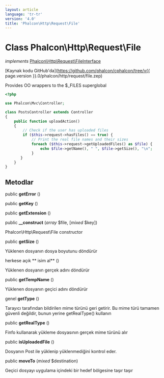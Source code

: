 ```yaml
---
layout: article
language: 'tr-tr'
version: '4.0'
title: 'Phalcon\Http\Request\File'
---
```

# Class **Phalcon\Http\Request\File**

*implements* [Phalcon\Http\Request\FileInterface](Phalcon_Http_Request_FileInterface)

[Kaynak kodu GitHub'da](https://github.com/phalcon/cphalcon/tree/v{{ page.version }}.0/phalcon/http/request/file.zep)

Provides OO wrappers to the $_FILES superglobal

```php
<?php

use Phalcon\Mvc\Controller;

class PostsController extends Controller
{
    public function uploadAction()
    {
        // Check if the user has uploaded files
        if ($this->request->hasFiles() == true) {
            // Print the real file names and their sizes
            foreach ($this->request->getUploadedFiles() as $file) {
                echo $file->getName(), " ", $file->getSize(), "\n";
            }
       }
    }
}

```

## Metodlar

public **getError** ()

public **getKey** ()

public **getExtension** ()

public **__construct** (*array* $file, [*mixed* $key])

Phalcon\Http\Request\File constructor

public **getSize** ()

Yüklenen dosyanın dosya boyutunu döndürür

herkese açık ** isim al** ()

Yüklenen dosyanın gerçek adını döndürür

public **getTempName** ()

Yüklenen dosyanın geçici adını döndürür

genel **getType** ()

Tarayıcı tarafından bildirilen mime türünü geri getirir. Bu mime türü tamamen güvenli değildir, bunun yerine getRealType() kullanın

public **getRealType** ()

Finfo kullanarak yükleme dosyasının gerçek mime türünü alır

public **isUploadedFile** ()

Dosyanın Post ile yüklenip yüklenmediğini kontrol eder.

public **moveTo** (*mixed* $destination)

Geçici dosyayı uygulama içindeki bir hedef bölgesine taşır taşır